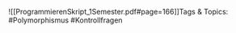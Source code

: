 
![[ProgrammierenSkript_1Semester.pdf#page=166]]Tags & Topics:
   #Polymorphismus
   #Kontrollfragen